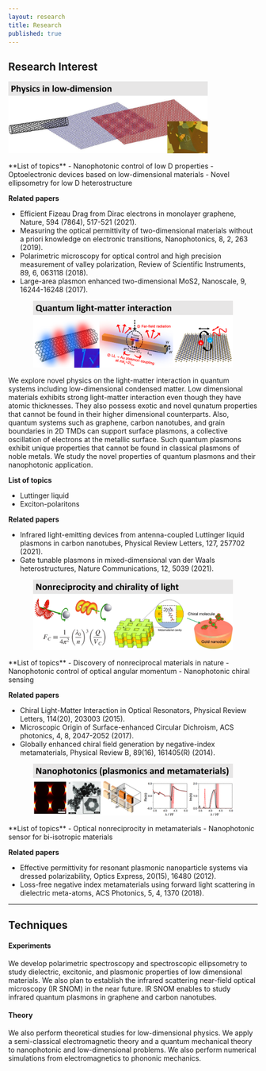 ```yaml
---
layout: research
title: Research
published: true
---
```


## Research Interest

<p><img src="/assets/img/research-interest-1.png" style="max-width: 80%; height: auto;"></p>
**List of topics**
- Nanophotonic control of low D properties
- Optoelectronic devices based on low-dimensional materials
- Novel ellipsometry for low D heterostructure

**Related papers**
- Efficient Fizeau Drag from Dirac electrons in monolayer graphene, Nature, 594 (7864), 517-521 (2021).
- Measuring the optical permittivity of two-dimensional materials without a priori knowledge on electronic transitions, Nanophotonics, 8, 2, 263 (2019).
- Polarimetric microscopy for optical control and high precision measurement of valley polarization, Review of Scientific Instruments, 89, 6, 063118 (2018).
- Large-area plasmon enhanced two-dimensional MoS2, Nanoscale, 9, 16244-16248 (2017). 

<p align="center"><img src="/assets/img/research-interest-2.png" style="max-width: 80%; height: auto;"></p>
We explore novel physics on the light-matter interaction in quantum systems including low-dimensional condensed matter. Low dimensional materials exhibits strong light-matter interaction even though they have atomic thicknesses. They also possess exotic and novel qunatum properties that cannot be found in their higher dimensional counterparts.
Also, quantum systems such as graphene, carbon nanotubes, and grain boundaries in 2D TMDs can support surface plasmons, a collective oscillation of electrons at the metallic surface. Such quantum plasmons exhibit unique properties that cannot be found in classical plasmons of noble metals. We study the novel properties of quantum plasmons and their nanophotonic application.

**List of topics**
- Luttinger liquid
- Exciton-polaritons

**Related papers**
- Infrared light-emitting devices from antenna-coupled Luttinger liquid plasmons in carbon nanotubes, Physical Review Letters, 127, 257702 (2021).
- Gate tunable plasmons in mixed-dimensional van der Waals heterostructures, Nature Communications, 12, 5039 (2021).

<p align="center"><img src="/assets/img/research-interest-3.png" style="max-width: 80%; height: auto;"></p>
**List of topics**
- Discovery of nonreciprocal materials in nature
- Nanophotonic control of optical angular momentum
- Nanophotonic chiral sensing

**Related papers**
- Chiral Light-Matter Interaction in Optical Resonators, Physical Review Letters, 114(20), 203003 (2015).
- Microscopic Origin of Surface-enhanced Circular Dichroism, ACS photonics, 4, 8, 2047-2052 (2017).
- Globally enhanced chiral field generation by negative-index metamaterials, Physical Review B, 89(16), 161405(R) (2014).

<p align="center"><img src="/assets/img/research-interest-4.png" style="max-width: 80%; height: auto;"></p>
**List of topics**
- Optical nonreciprocity in metamaterials
- Nanophotonic sensor for bi-isotropic materials

**Related papers**
- Effective permittivity for resonant plasmonic nanoparticle systems via dressed polarizability, Optics Express, 20(15), 16480 (2012).
- Loss-free negative index metamaterials using forward light scattering in dielectric meta-atoms, ACS Photonics, 5, 4, 1370 (2018). 

---

## Techniques
#### Experiments
We develop polarimetric spectroscopy and spectroscopic ellipsometry to study dielectric, excitonic, and plasmonic properties of low dimensional materials.
We also plan to establish the infrared scattering near-field optical microscopy (IR SNOM) in the near future. IR SNOM enables to study infrared quantum plasmons in graphene and carbon nanotubes.

#### Theory
We also perform theoretical studies for low-dimensional physics. We apply a semi-classical electromagnetic theory and a quantum mechanical theory to nanophotonic and low-dimensional problems. We also perform numerical simulations from electromagnetics to phononic mechanics.
